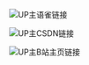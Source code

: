 ![UP主语雀链接](https://www.yuque.com/qingkongxiaguang)


![UP主CSDN链接](https://blog.csdn.net/qq_25928447?type=blog)


![UP主B站主页链接](https://space.bilibili.com/37737161)